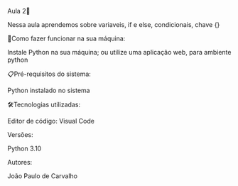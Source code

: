 Aula 2🚀

Nessa aula aprendemos sobre variaveis, if e else, condicionais, chave {}

🔌Como fazer funcionar na sua máquina:

Instale Python na sua máquina;
ou utilize uma aplicação web, para ambiente python

📋Pré-requisitos do sistema:

Python instalado no sistema

🛠️Tecnologias utilizadas:

Editor de código: Visual Code

Versões:

Python 3.10

Autores:

João Paulo de Carvalho
